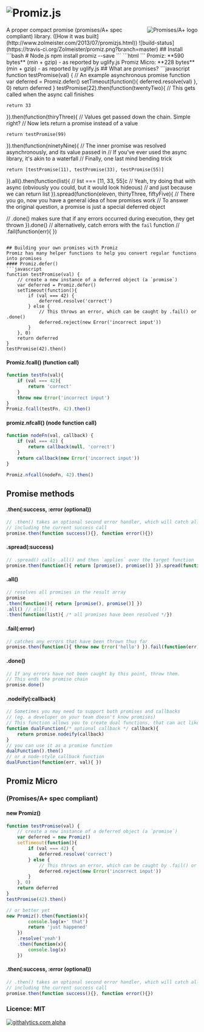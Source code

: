 ![Promiz.js](https://raw.github.com/Zolmeister/promiz/master/imgs/logo.png)
======
<a href="http://promises-aplus.github.com/promises-spec">
    <img src="http://promises-aplus.github.com/promises-spec/assets/logo-small.png"
         align="right" alt="Promises/A+ logo" />
</a>
A proper compact promise (promises/A+ spec compliant) library. ([How it was built](http://www.zolmeister.com/2013/07/promizjs.html))  
![build-status](https://travis-ci.org/Zolmeister/promiz.png?branch=master)
## Install
```bash
# Node.js
npm install promiz --save
```
```html
<!-- Browser -->
<script src='promiz.js'></script>
```
Promiz: **590 bytes** (min + gzip) - as reported by uglify.js  
Promiz Micro: **228 bytes** (min + gzip) - as reported by uglify.js
## What are promises?
```javascript
function testPromise(val) {
    // An example asynchronous promise function
    var deferred = Promiz.defer()
    setTimeout(function(){
        deferred.resolve(val)
    }, 0)
    return deferred
}
testPromise(22).then(function(twentyTwo){
    // This gets called when the async call finishes

    return 33
}).then(function(thiryThree){
    // Values get passed down the chain. Simple right?
    // Now lets return a promise instead of a value

    return testPromise(99)
}).then(function(ninetyNine){
    // The inner promise was resolved asynchronously, and its value passed in
    // If you've ever used the async library, it's akin to a waterfall
    // Finally, one last mind bending trick

    return [testPromise(11), testPromise(33), testPromise(55)]
}).all().then(function(list){
    // list === [11, 33, 55]c
    // Yeah, try doing that with async (obviously you could, but it would look hideous)
    // and just because we can
    return list
}).spread(function(eleven, thirtyThree, fiftyFive){
    // There you go, now you have a general idea of how promises work
    // To answer the original question, a promise is just a special deferred object

// .done() makes sure that if any errors occurred during execution, they get thrown
}).done()
// alternatively, catch errors with the `fail` function
// .fail(function(err){ })
```

## Building your own promises with Promiz
Promiz has many helper functions to help you convert regular functions into promises
#### Promiz.defer()
```javascript
function testPromise(val) {
    // create a new instance of a deferred object (a `promise`)
    var deferred = Promiz.defer()
    setTimeout(function(){
        if (val === 42) {
            deferred.resolve('correct')
        } else {
            // This throws an error, which can be caught by .fail() or .done()
            deferred.reject(new Error('incorrect input'))
        }
    }, 0)
    return deferred
}
testPromise(42).then()
```
#### Promiz.fcall() (function call)
```javascript
function testFn(val){
    if (val === 42){
        return 'correct'
    }
    throw new Error('incorrect input')
}
Promiz.fcall(testFn, 42).then()
```
#### promiz.nfcall() (node function call)
```javascript
function nodeFn(val, callback) {
    if (val === 42) {
        return callback(null, 'correct')
    }
    return callback(new Error('incorrect input'))
}

Promiz.nfcall(nodeFn, 42).then()
```

## Promise methods
#### .then(:success, :error (optional))
```javascript
// .then() takes an optional second error handler, which will catch all errors from previous calls
// including the current success call
promise.then(function success(){}, function error(){})
```
#### .spread(:success)
```javascript
// .spread() calls .all() and then `applies` over the target function
promise.then(function(){ return [promise(), promise()] }).spread(function(one, two){ })
```
#### .all()
```javascript
// resolves all promises in the result array
promise
.then(function(){ return [promise(), promise()] })
.all() // all()
.then(function(list){ /* all promises have been resolved */})
```
#### .fail(:error)
```javascript
// catches any errors that have been thrown thus far
promise.then(function(){ throw new Error('hello') }).fail(function(err){ })
```
#### .done()
```javascript
// If any errors have not been caught by this point, throw them.
// This ends the promise chain
promise.done()
```
#### .nodeify(:callback)
```javascript
// Sometimes you may need to support both promises and callbacks
// (eg. a developer on your team doesn't know promises)
// This function allows you to create dual functions, that can act like both
function dualFunction(/* optional callback */ callback){
    return promise.nodeify(callback)
}
// you can use it as a promise function
dualFunction().then()
// or a node-style callback function
dualFunction(function(err, val){ })
```
## Promiz Micro
### (Promises/A+ spec compliant)
#### new Promiz()
```javascript
function testPromise(val) {
    // create a new instance of a deferred object (a `promise`)
    var deferred = new Promiz()
    setTimeout(function(){
        if (val === 42) {
            deferred.resolve('correct')
        } else {
            // This throws an error, which can be caught by .fail() or .done()
            deferred.reject(new Error('incorrect input'))
        }
    }, 0)
    return deferred
}
testPromise(42).then()

// or better yet
new Promiz().then(function(x){
        console.log(x+' that')
        return 'just happened'
    })
    .resolve('yeah')
    .then(function(x){
        console.log(x)
    })
```
#### .then(:success, :error (optional))
```javascript
// .then() takes an optional second error handler, which will catch all errors from previous calls
// including the current success call
promise.then(function success(){}, function error(){})
```


### Licence: MIT
[![githalytics.com alpha](https://cruel-carlota.pagodabox.com/c594fb0acd3c320bcdfbf4d6e3ce8b8c "githalytics.com")](http://githalytics.com/Zolmeister/promiz)
